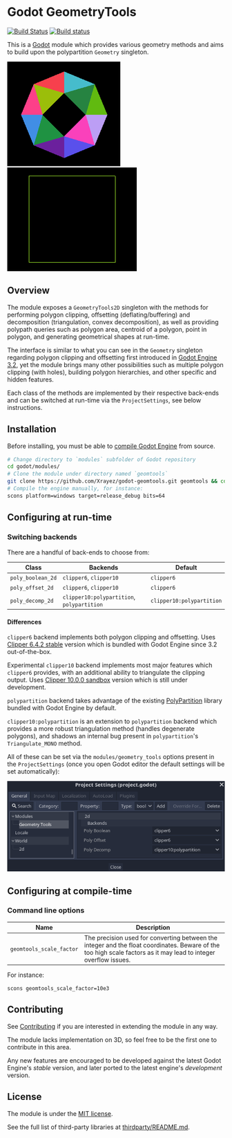 # Godot GeometryTools

[![Build Status](https://travis-ci.com/Xrayez/godot-geomtools.svg?branch=master-gd3)](https://travis-ci.com/Xrayez/godot-geomtools)
[![Build status](https://ci.appveyor.com/api/projects/status/tbtra8e221si05bq/branch/master-gd3?svg=true)](https://ci.appveyor.com/project/Xrayez/godot-geomtools/branch/master-gd3)

This is a [Godot](https://github.com/godotengine/godot) module which provides
various geometry methods and aims to build upon the polypartition `Geometry` singleton.

![GeometryTools Polygon Decomposition](misc/images/decomp_triangles.png)
![GeometryTools Polygon Decomposition Hole](misc/images/decomp_hole.gif)

## Overview

The module exposes a `GeometryTools2D` singleton with the methods for performing
polygon clipping, offsetting (deflating/buffering) and decomposition
(triangulation, convex decomposition), as well as providing polypath queries
such as polygon area, centroid of a polygon, point in polygon, and generating
geometrical shapes at run-time.

The interface is similar to what you can see in the `Geometry` singleton
regarding polygon clipping and offsetting first introduced in
[Godot Engine 3.2](https://github.com/godotengine/godot/pull/28987), yet the
module brings many other possibilities such as multiple polygon clipping (with
holes), building polygon hierarchies, and other specific and hidden features.

Each class of the methods are implemented by their respective back-ends and can
be switched at run-time via the `ProjectSettings`, see below instructions.

## Installation

Before installing, you must be able to 
[compile Godot Engine](https://docs.godotengine.org/en/latest/development/compiling/) 
from source.

```bash
# Change directory to `modules` subfolder of Godot repository
cd godot/modules/
# Clone the module under directory named `geomtools`
git clone https://github.com/Xrayez/godot-geomtools.git geomtools && cd ..
# Compile the engine manually, for instance:
scons platform=windows target=release_debug bits=64
```

## Configuring at run-time

### Switching backends

There are a handful of back-ends to choose from:

| Class             | Backends                                   | Default                   |
| ----------------- | ------------------------------------------ | ------------------------- |
| `poly_boolean_2d` | `clipper6`, `clipper10`                    | `clipper6`                |
| `poly_offset_2d`  | `clipper6`, `clipper10`                    | `clipper6`                |
| `poly_decomp_2d`  | `clipper10:polypartition`, `polypartition` | `clipper10:polypartition` |

#### Differences

`clipper6` backend implements both polygon clipping and offsetting. Uses
[Clipper 6.4.2
stable](https://sourceforge.net/p/polyclipping/code/HEAD/tree/trunk/) version
which is bundled with Godot Engine since 3.2 out-of-the-box.

Experimental `clipper10` backend implements most major features which `clipper6`
provides, with an additional ability to triangulate the clipping output. Uses
[Clipper 10.0.0 sandbox](https://sourceforge.net/p/polyclipping/code/HEAD/tree/sandbox/Clipper2/)
version which is still under development.

`polypartition` backend takes advantage of the existing
[PolyPartition](https://github.com/ivanfratric/polypartition) library bundled
with Godot Engine by default.

`clipper10:polypartition` is an extension to `polypartition` backend which
provides a more robust triangulation method (handles degenerate polygons), and
shadows an internal bug present in `polypartition`'s `Triangulate_MONO` method.

All of these can be set via the `modules/geometry_tools` options present in the
`ProjectSettings` (once you open Godot editor the default settings will be set
automatically):

![GeometryTools settings](misc/images/settings.png)

## Configuring at compile-time

### Command line options

| Name                        | Description                                                                                                                                                      |
| --------------------------- | ---------------------------------------------------------------------------------------------------------------------------------------------------------------- |
| `geomtools_scale_factor`    | The precision used for converting between the integer and the float coordinates. Beware of the too high scale factors as it may lead to integer overflow issues. |

For instance:
```
scons geomtools_scale_factor=10e3
```

## Contributing
     
See [Contributing](CONTRIBUTING.md) if you are interested in extending the
module in any way.

The module lacks implementation on 3D, so feel free to be the first one to
contribute in this area.

Any new features are encouraged to be developed against the latest Godot
Engine's *stable* version, and later ported to the latest engine's *development*
version.

## License

The module is under the [MIT license](LICENSE.md).

See the full list of third-party libraries at [thirdparty/README.md](thirdparty/README.md).
